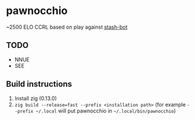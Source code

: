 # pawnocchio

~2500 ELO CCRL based on play against [stash-bot](https://gitlab.com/mhouppin/stash-bot)

## TODO
- NNUE
- SEE

## Build instructions
1. Install zig (0.13.0)
2. `zig build --release=fast --prefix <installation path>` (for example `--prefix ~/.local` will put pawnocchio in `~/.local/bin/pawnocchio`)
